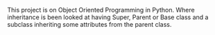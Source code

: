 This project is on Object Oriented Programming in Python. 
Where inheritance is been looked at having Super, Parent or Base class
and a subclass inheriting some attributes from the parent class.
